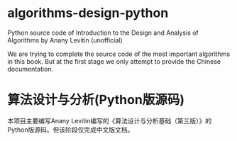 # algorithms-design-python
Python source code of Introduction to the Design and Analysis of Algorithms by Anany Levitin (unofficial)

We are trying to complete the source code of the most important algorithms in this book. But at the first stage we only attempt to provide the Chinese documentation.

# 算法设计与分析(Python版源码)

本项目主要编写Anany Levitin编写的《算法设计与分析基础（第三版）》的Python版源码。但该阶段仅完成中文版文档。

